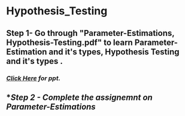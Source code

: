 # **Hypothesis_Testing**
## **Step 1- Go through "Parameter-Estimations, Hypothesis-Testing.pdf" to learn Parameter-Estimation and it's types, Hypothesis Testing and it's types .**
### *<a href= "https://docs.google.com/presentation/d/e/2PACX-1vRbUCMW1KFji1q7x-zjtfsm0Zmk_pJRVMP5fuEOmbfPAOFK73XJZjVrTUdUhpLFfA/pub?start=false&loop=false&delayms=60000"> Click Here</a> for ppt.*
## **Step 2 - Complete the assignemnt on Parameter-Estimations*
